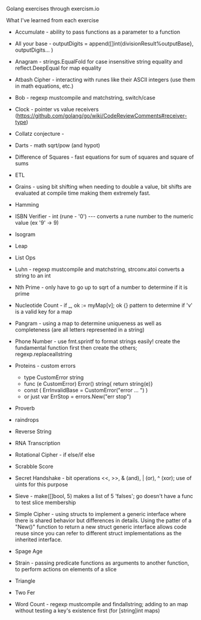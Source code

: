 Golang exercises through exercism.io

What I've learned from each exercise

* Accumulate            - ability to pass functions as a parameter to a function

* All your base         - outputDigits = append([]int{divisionResult%outputBase}, outputDigits... )

* Anagram               - strings.EqualFold for case insensitive string equality and reflect.DeepEqual for map equality

* Atbash Cipher         - interacting with runes like their ASCII integers (use them in math equations, etc.)

* Bob                   - regexp mustcompile and matchstring, switch/case

* Clock                 - pointer vs value receivers (https://github.com/golang/go/wiki/CodeReviewComments#receiver-type)

* Collatz conjecture    - 

* Darts                 - math sqrt/pow (and hypot)

* Difference of Squares - fast equations for sum of squares and square of sums

* ETL

* Grains               - using bit shifting when needing to double a value, bit shifts are
evaluated at compile time making them extremely fast.

* Hamming

* ISBN Verifier        - int (rune - '0') --- converts a rune number to the numeric value (ex '9' -> 9)

* Isogram

* Leap

* List Ops

* Luhn                  - regexp mustcompile and matchstring, strconv.atoi converts a string to an int

* Nth Prime             - only have to go up to sqrt of a number to determine if it is prime

* Nucleotide Count      - if _, ok := myMap[v]; ok {} pattern to determine if 'v' is a valid
key for a map

* Pangram               - using a map to determine uniqueness as well as completeness (are all letters 
represented in a string)

* Phone Number          - use fmt.sprintf to format strings easily!  create the fundamental function first then create the others; regexp.replaceallstring

* Proteins              - custom errors
  * type CustomError string
  * func (e CustomError) Error() string{ return string(e)}
  * const ( ErrInvalidBase = CustomError("error ... ") )
  * or just var ErrStop = errors.New("err stop")

* Proverb

* raindrops

* Reverse String

* RNA Transcription 

* Rotational Cipher       - if else/if else

* Scrabble Score

* Secret Handshake        - bit operations <<, >>, & (and), | (or), ^ (xor); use of uints for this purpose

* Sieve                   - make([]bool, 5) makes a list of 5 'falses'; go doesn't have a func to test slice membership

* Simple Cipher           - using structs to implement a generic interface where there is shared behavior but differences in details.  Using the patter of a "New()" function to return a new struct
generic interface allows code reuse since you can refer to different struct implementations as the
inherited interface.

* Spage Age

* Strain               - passing predicate functions as arguments to another function, to perform actions on elements of a slice

* Triangle

* Two Fer

* Word Count            - regexp mustcompile and findallstring; adding to an map without testing a key's 
existence first (for [string]int maps)